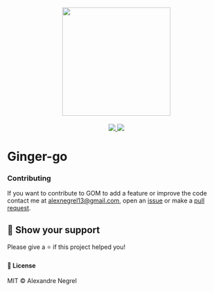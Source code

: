 <h1 align="center">
  <img height="250" src="https://github.com/negrel/ginger-go/raw/master/.github/ginger-man.png">
</h1>
<p align="center">
	<a href="https://goreportcard.com/badge/github.com/negrel/atomic-ring">
    <img src="https://goreportcard.com/badge/github.com/negrel/ginger-go">
	</a>
	<a href="https://github.com/negrel/ginger-go/raw/master/LICENSE">
		<img src="https://img.shields.io/badge/license-MIT-green">
	</a>
</p>

# Ginger-go

### Contributing
If you want to contribute to GOM to add a feature or improve the code contact me at [alexnegrel13@gmail.com](mailto:negrel.dev@protonmail.com), open an [issue](https://github.com/negrel/gom/issues) or make a [pull request](https://github.com/negrel/gom/pulls).

## :stars: Show your support
Please give a :star: if this project helped you!

#### :scroll: License
MIT © Alexandre Negrel
